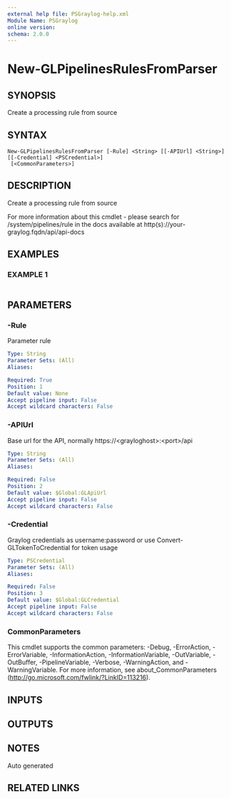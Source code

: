 ```yaml
---
external help file: PSGraylog-help.xml
Module Name: PSGraylog
online version:
schema: 2.0.0
---
```


# New-GLPipelinesRulesFromParser

## SYNOPSIS
Create a processing rule from source

## SYNTAX

```
New-GLPipelinesRulesFromParser [-Rule] <String> [[-APIUrl] <String>] [[-Credential] <PSCredential>]
 [<CommonParameters>]
```

## DESCRIPTION
Create a processing rule from source


For more information about this cmdlet - please search for /system/pipelines/rule in the docs available at http(s)://your-graylog.fqdn/api/api-docs

## EXAMPLES

### EXAMPLE 1
```

```

## PARAMETERS

### -Rule
Parameter rule

```yaml
Type: String
Parameter Sets: (All)
Aliases:

Required: True
Position: 1
Default value: None
Accept pipeline input: False
Accept wildcard characters: False
```

### -APIUrl
Base url for the API, normally https://\<grayloghost\>:\<port\>/api

```yaml
Type: String
Parameter Sets: (All)
Aliases:

Required: False
Position: 2
Default value: $Global:GLApiUrl
Accept pipeline input: False
Accept wildcard characters: False
```

### -Credential
Graylog credentials as username:password or use Convert-GLTokenToCredential for token usage

```yaml
Type: PSCredential
Parameter Sets: (All)
Aliases:

Required: False
Position: 3
Default value: $Global:GLCredential
Accept pipeline input: False
Accept wildcard characters: False
```

### CommonParameters
This cmdlet supports the common parameters: -Debug, -ErrorAction, -ErrorVariable, -InformationAction, -InformationVariable, -OutVariable, -OutBuffer, -PipelineVariable, -Verbose, -WarningAction, and -WarningVariable. For more information, see about_CommonParameters (http://go.microsoft.com/fwlink/?LinkID=113216).

## INPUTS

## OUTPUTS

## NOTES
Auto generated

## RELATED LINKS
